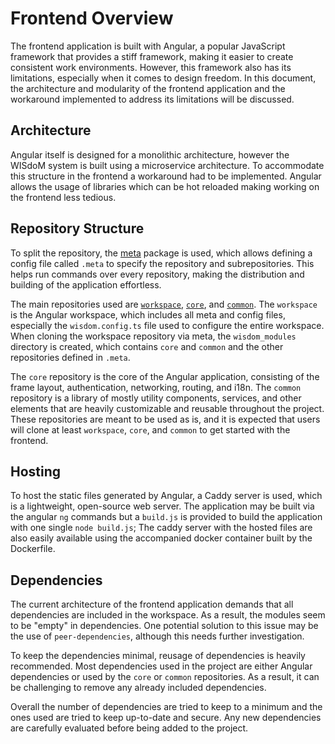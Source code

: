 # Frontend Overview

The frontend application is built with Angular, a popular JavaScript framework 
that provides a stiff framework, making it easier to create consistent work 
environments. 
However, this framework also has its limitations, especially when it comes to 
design freedom. 
In this document, the architecture and modularity of the frontend application 
and the workaround implemented to address its limitations will be discussed.

## Architecture

Angular itself is designed for a monolithic architecture, however the WISdoM 
system is built using a microservice architecture.
To accommodate this structure in the frontend a workaround had to be implemented.
Angular allows the usage of libraries which can be hot reloaded making working 
on the frontend less tedious.

## Repository Structure

To split the repository, the [meta](https://www.npmjs.com/package/meta) package 
is used, which allows defining a config file called `.meta` to specify the 
repository and subrepositories. 
This helps run commands over every repository, making the distribution and 
building of the application effortless.

The main repositories used are 
[`workspace`](https://github.com/wisdom-oss/frontend-workspace), 
[`core`](https://github.com/wisdom-oss/frontend-core), 
and [`common`](https://github.com/wisdom-oss/frontend-common). 
The `workspace` is the Angular workspace, which includes all meta and config 
files, especially the `wisdom.config.ts` file used to configure the entire 
workspace. 
When cloning the workspace repository via meta, the `wisdom_modules` directory 
is created, which contains `core` and `common` and the other repositories 
defined in `.meta`.

The `core` repository is the core of the Angular application, consisting of the 
frame layout, authentication, networking, routing, and i18n. 
The `common` repository is a library of mostly utility components, services, and 
other elements that are heavily customizable and reusable throughout the 
project. 
These repositories are meant to be used as is, and it is expected that users 
will clone at least `workspace`, `core`, and `common` to get started with the 
frontend.

## Hosting

To host the static files generated by Angular, a Caddy server is used, which is 
a lightweight, open-source web server.
The application may be built via the angular `ng` commands but a `build.js` is 
provided to build the application with one single `node build.js`;
The caddy server with the hosted files are also easily available using the 
accompanied docker container built by the Dockerfile.

## Dependencies

The current architecture of the frontend application demands that all 
dependencies are included in the workspace. 
As a result, the modules seem to be "empty" in dependencies. 
One potential solution to this issue may be the use of `peer-dependencies`, 
although this needs further investigation.

To keep the dependencies minimal, reusage of dependencies is heavily 
recommended. 
Most dependencies used in the project are either Angular dependencies or used 
by the `core` or `common` repositories. 
As a result, it can be challenging to remove any already included dependencies.

Overall the number of dependencies are tried to keep to a minimum and the ones 
used are tried to keep up-to-date and secure. 
Any new dependencies are carefully evaluated before being added to the project.
